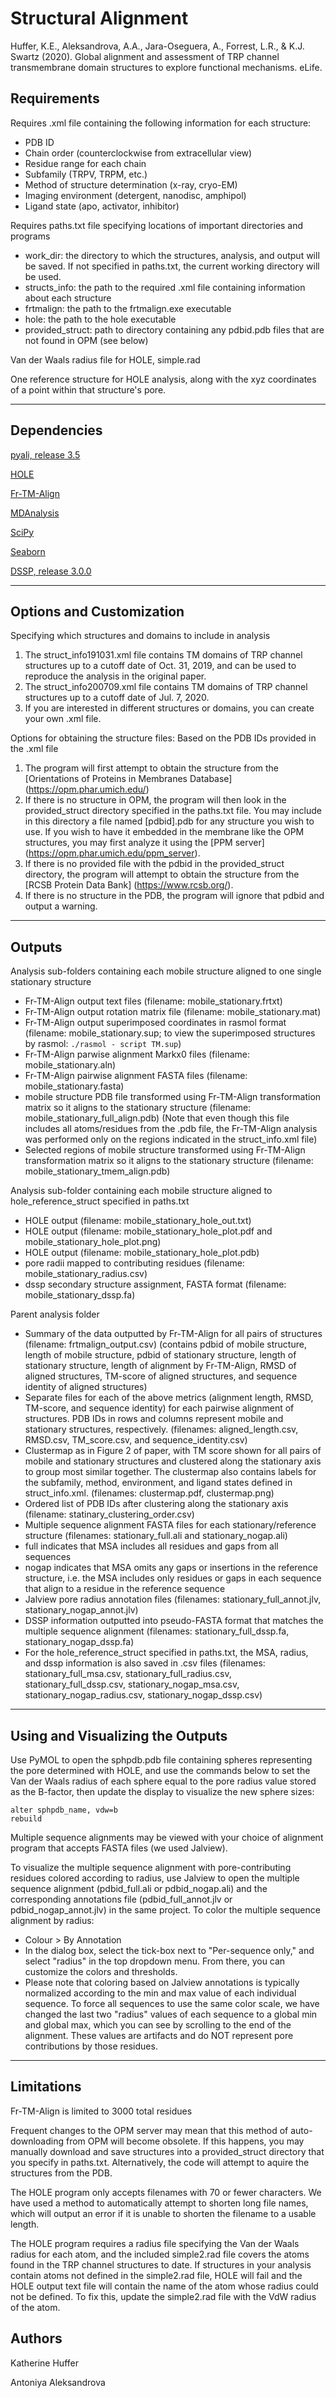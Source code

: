 # Structural Alignment
Huffer, K.E., Aleksandrova, A.A., Jara-Oseguera, A., Forrest, L.R., & K.J. Swartz (2020). Global alignment and assessment of TRP channel transmembrane domain structures to explore functional mechanisms. eLife. 

## Requirements
Requires .xml file containing the following information for each structure:
- PDB ID 
- Chain order (counterclockwise from extracellular view)
- Residue range for each chain
- Subfamily (TRPV, TRPM, etc.)
- Method of structure determination (x-ray, cryo-EM)
- Imaging environment (detergent, nanodisc, amphipol)
- Ligand state (apo, activator, inhibitor)

Requires paths.txt file specifying locations of important directories and programs
- work_dir: the directory to which the structures, analysis, and output will be saved.  If not specified in paths.txt, the current working directory will be used.
- structs_info: the path to the required .xml file containing information about each structure
- frtmalign: the path to the frtmalign.exe executable
- hole: the path to the hole executable
- provided_struct: path to directory containing any pdbid.pdb files that are not found in OPM (see below)

Van der Waals radius file for HOLE, simple.rad

One reference structure for HOLE analysis, along with the xyz coordinates of a point within that structure's pore.

---

## Dependencies
[pyali, release 3.5](https://github.com/christang/pyali)

[HOLE](http://www.holeprogram.org/)

[Fr-TM-Align](http://cssb.biology.gatech.edu/skolnick/files/FrTMalign/index.html)

[MDAnalysis](https://www.mdanalysis.org/)

[SciPy](https://www.scipy.org/)

[Seaborn](https://seaborn.pydata.org/#)

[DSSP, release 3.0.0](https://github.com/cmbi/hssp)

---

## Options and Customization
Specifying which structures and domains to include in analysis
1) The struct_info191031.xml file contains TM domains of TRP channel structures up to a cutoff date of Oct. 31, 2019, and can be used to reproduce the analysis in the original paper. 
2) The struct_info200709.xml file contains TM domains of TRP channel structures up to a cutoff date of Jul. 7, 2020.
3) If you are interested in different structures or domains, you can create your own .xml file.

Options for obtaining the structure files:
Based on the PDB IDs provided in the .xml file
1) The program will first attempt to obtain the structure from the [Orientations of Proteins in Membranes Database] (https://opm.phar.umich.edu/)
2) If there is no structure in OPM, the program will then look in the provided_struct directory specified in the paths.txt file.  You may include in this directory a file named [pdbid].pdb for any structure you wish to use.  If you wish to have it embedded in the membrane like the OPM structures, you may first analyze it using the [PPM server] (https://opm.phar.umich.edu/ppm_server).
3) If there is no provided file with the pdbid in the provided_struct directory, the program will attempt to obtain the structure from the [RCSB Protein Data Bank] (https://www.rcsb.org/).
4) If there is no structure in the PDB, the program will ignore that pdbid and output a warning.

---

## Outputs
Analysis sub-folders containing each mobile structure aligned to one single stationary structure
- Fr-TM-Align output text files (filename: mobile_stationary.frtxt)
- Fr-TM-Align output rotation matrix file (filename: mobile_stationary.mat)
- Fr-TM-Align output superimposed coordinates in rasmol format (filename: mobile_stationary.sup; to view the superimposed structures by rasmol: `./rasmol - script TM.sup`)
- Fr-TM-Align parwise alignment Markx0 files (filename: mobile_stationary.aln)
- Fr-TM-Align pairwise alignment FASTA files (filename: mobile_stationary.fasta)
- mobile structure PDB file transformed using Fr-TM-Align transformation matrix so it aligns to the stationary structure (filename: mobile_stationary_full_align.pdb) (Note that even though this file includes all atoms/residues from the .pdb file, the Fr-TM-Align analysis was performed only on the regions indicated in the struct_info.xml file)
- Selected regions of mobile structure transformed using Fr-TM-Align transformation matrix so it aligns to the stationary structure (filename: mobile_stationary_tmem_align.pdb)

Analysis sub-folder containing each mobile structure aligned to hole_reference_struct specified in paths.txt
- HOLE output (filename: mobile_stationary_hole_out.txt)
- HOLE output (filename: mobile_stationary_hole_plot.pdf and mobile_stationary_hole_plot.png)
- HOLE output (filename: mobile_stationary_hole_plot.pdb)
- pore radii mapped to contributing residues (filename: mobile_stationary_radius.csv)
- dssp secondary structure assignment, FASTA format (filename: mobile_stationary_dssp.fa)
	
Parent analysis folder
- Summary of the data outputted by Fr-TM-Align for all pairs of structures (filename: frtmalign_output.csv) (contains pdbid of mobile structure, length of mobile structure, pdbid of stationary structure, length of stationary structure, length of alignment by Fr-TM-Align, RMSD of aligned structures, TM-score of aligned structures, and sequence identity of aligned structures)
- Separate files for each of the above metrics (alignment length, RMSD, TM-score, and sequence identity) for each pairwise alignment of structures.  PDB IDs in rows and columns represent mobile and stationary structures, respectively. (filenames: aligned_length.csv, RMSD.csv, TM_score.csv, and sequence_identity.csv)
- Clustermap as in Figure 2 of paper, with TM score shown for all pairs of mobile and stationary structures and clustered along the stationary axis to group most similar together.  The clustermap also contains labels for the subfamily, method, environment, and ligand states defined in struct_info.xml.  (filenames: clustermap.pdf, clustermap.png)
- Ordered list of PDB IDs after clustering along the stationary axis (filename: statinary_clustering_order.csv)
- Multiple sequence alignment FASTA files for each stationary/reference structure (filenames: stationary_full.ali and stationary_nogap.ali)
- full indicates that MSA includes all residues and gaps from all sequences
- nogap indicates that MSA omits any gaps or insertions in the reference structure, i.e. the MSA includes only residues or gaps in each sequence that align to a residue in the reference sequence
- Jalview pore radius annotation files (filenames: stationary_full_annot.jlv, stationary_nogap_annot.jlv)
- DSSP information outputted into pseudo-FASTA format that matches the multiple sequence alignment (filenames: stationary_full_dssp.fa, stationary_nogap_dssp.fa)
- For the hole_reference_struct specified in paths.txt, the MSA, radius, and dssp information is also saved in .csv files (filenames: stationary_full_msa.csv, stationary_full_radius.csv, stationary_full_dssp.csv, stationary_nogap_msa.csv, stationary_nogap_radius.csv, stationary_nogap_dssp.csv)

---

## Using and Visualizing the Outputs
Use PyMOL to open the sphpdb.pdb file containing spheres representing the pore determined with HOLE, and use the commands below to set the Van der Waals radius of each sphere equal to the pore radius value stored as the B-factor, then update the display to visualize the new sphere sizes:
```
alter sphpdb_name, vdw=b
rebuild
```

Multiple sequence alignments may be viewed with your choice of alignment program that accepts FASTA files (we used Jalview).  

To visualize the multiple sequence alignment with pore-contributing residues colored according to radius, use Jalview to open the multiple sequence alignment (pdbid_full.ali or pdbid_nogap.ali) and the corresponding annotations file (pdbid_full_annot.jlv or pdbid_nogap_annot.jlv) in the same project. 
To color the multiple sequence alignment by radius:
- Colour > By Annotation
- In the dialog box, select the tick-box next to "Per-sequence only," and select "radius" in the top dropdown menu. From there, you can customize the colors and thresholds.
- Please note that coloring based on Jalview annotations is typically normalized according to the min and max value of each individual sequence. To force all sequences to use the same color scale, we have changed the last two "radius" values of each sequence to a global min and global max, which you can see by scrolling to the end of the alignment.  These values are artifacts and do NOT represent pore contributions by those residues.

---

## Limitations

Fr-TM-Align is limited to 3000 total residues

Frequent changes to the OPM server may mean that this method of auto-downloading from OPM will become obsolete. If this happens, you may manually download and save structures into a provided_struct directory that you specify in paths.txt.  Alternatively, the code will attempt to aquire the structures from the PDB.

The HOLE program only accepts filenames with 70 or fewer characters.  We have used a method to automatically attempt to shorten long file names, which will output an error if it is unable to shorten the filename to a usable length.

The HOLE program requires a radius file specifying the Van der Waals radius for each atom, and the included simple2.rad file covers the atoms found in the TRP channel structures to date.  If structures in your analysis contain atoms not defined in the simple2.rad file, HOLE will fail and the HOLE output text file will contain the name of the atom whose radius could not be defined.  To fix this, update the simple2.rad file with the VdW radius of the atom.


## Authors
Katherine Huffer

Antoniya Aleksandrova
